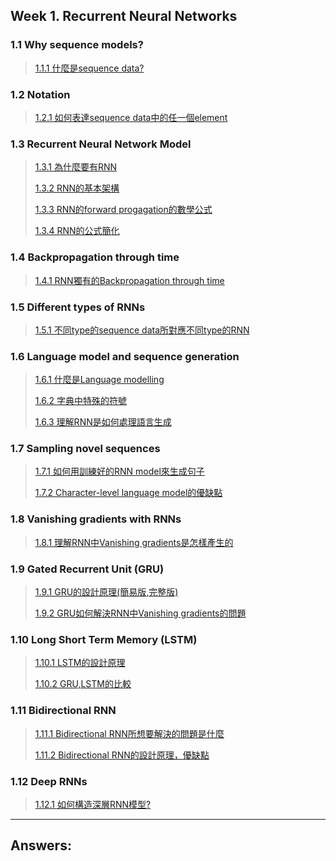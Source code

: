 ## Week 1. Recurrent Neural Networks

### 1.1 Why sequence models?
> [1.1.1 什麼是sequence data?](#1.1.1)
> 

### 1.2 Notation
> [1.2.1 如何表達sequence data中的任一個element](#1.2.1)
> 

### 1.3 Recurrent Neural Network Model
> [1.3.1 為什麼要有RNN](#1.3.1)
> 
> [1.3.2 RNN的基本架構](#1.3.2)
> 
> [1.3.3 RNN的forward progagation的數學公式](#1.3.3)
> 
> [1.3.4 RNN的公式簡化](#1.3.4)

### 1.4 Backpropagation through time
> [1.4.1 RNN獨有的Backpropagation through time](#1.4.1)
> 

### 1.5 Different types of RNNs
> [1.5.1 不同type的sequence data所對應不同type的RNN](#1.5.1)
> 

### 1.6 Language model and sequence generation
> [1.6.1 什麼是Language modelling](#1.6.1)
> 
> [1.6.2 字典中特殊的符號](#1.6.2)
> 
> [1.6.3 理解RNN是如何處理語言生成](#1.6.3)


### 1.7 Sampling novel sequences
> [1.7.1 如何用訓練好的RNN model來生成句子](#1.7.1)
> 
> [1.7.2 Character-level language model的優缺點](#1.7.2)

### 1.8 Vanishing gradients with RNNs
> [1.8.1 理解RNN中Vanishing gradients是怎樣產生的](#1.8.1)
> 

### 1.9 Gated Recurrent Unit (GRU)
> [1.9.1 GRU的設計原理(簡易版,完整版)](#1.9.1)
> 
> [1.9.2 GRU如何解決RNN中Vanishing gradients的問題](#1.9.2)

### 1.10 Long Short Term Memory (LSTM)
> [1.10.1 LSTM的設計原理](#1.10.1)
>
> [1.10.2 GRU,LSTM的比較](#1.10.2)

### 1.11 Bidirectional RNN
> [1.11.1 Bidirectional RNN所想要解決的問題是什麼](#1.11.1)
>
> [1.11.2 Bidirectional RNN的設計原理，優缺點](#1.11.2)

### 1.12 Deep RNNs

> [1.12.1 如何構造深層RNN模型?](#1.12.1)

---

## Answers: 

